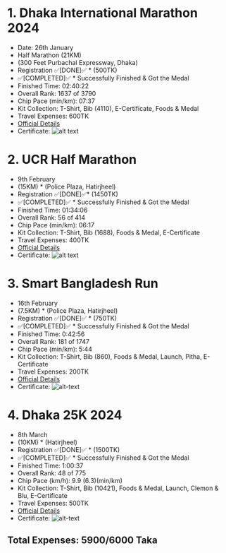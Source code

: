 # 1. Dhaka International Marathon 2024

* Date: 26th January
* Half Marathon (21KM)
* (300 Feet Purbachal Expressway, Dhaka)
* Registration ✅[DONE]✅ * (500TK)
* ✅[COMPLETED]✅ * Successfully Finished & Got the Medal
* Finished Time: 02:40:22
* Overall Rank: 1637 of 3790
* Chip Pace (min/km): 07:37
* Kit Collection: T-Shirt, Bib (4110), E-Certificate, Foods & Medal
* Travel Expenses: 600TK
* [Official Details](https://www.sportstimingsolutions.in/share.php?event_id=78456&bib=4110)
* Certificate: ![alt text](https://i.ibb.co/55dmPcF/Dhaka-Marathon-page-0001.jpg)

# 2. UCR Half Marathon
* 9th February
* (15KM) * (Police Plaza, Hatirjheel)
* Registration ✅[DONE]✅* (1450TK)
* ✅[COMPLETED]✅ * Successfully Finished & Got the Medal
* Finished Time: 01:34:06
* Overall Rank: 56 of 414
* Chip Pace (min/km): 06:17
* Kit Collection: T-Shirt, Bib (1688), Foods & Medal, E-Certificate
* Travel Expenses: 400TK
* [Official Details](https://runsignup.com/Race/Results/159781/IndividualResult/HYhx?resultSetId=436747#U84267711)
* Certificate: ![alt text](https://d29zvysez2ck4z.cloudfront.net/247261911-4_v8-a10ba9fe1f65eff8fd8b91eb7fd3b62b.png)

# 3. Smart Bangladesh Run
* 16th February
* (7.5KM) * (Police Plaza, Hatirjheel)
* Registration ✅[DONE]✅ * (750TK)
* ✅[COMPLETED]✅ * Successfully Finished & Got the Medal
* Finished Time: 0:42:56
* Overall Rank: 181 of 1747
* Chip Pace (min/km): 5:44
* Kit Collection: T-Shirt, Bib (860), Foods & Medal, Launch, Pitha, E-Certificate
* Travel Expenses: 200TK
* [Official Details](https://runsignup.com/Race/Results/160256/IndividualResult/zNKh?resultSetId=437859#U84445280)
* Certificate: ![alt-text](https://d29zvysez2ck4z.cloudfront.net/991008911-5_v8-5ae78713aa934a1b0828ea23206a6a42.png)

# 4. Dhaka 25K 2024
* 8th March
* (10KM) * (Hatirjheel)
* Registration ✅[DONE]✅ * (1500TK)
* ✅[COMPLETED]✅ * Successfully Finished & Got the Medal
* Finished Time: 1:00:37
* Overall Rank: 48 of 775
* Chip Pace (km/h): 9.9 (6.3)(min/km)
* Kit Collection: T-Shirt, Bib (10421), Foods & Medal, Launch, Clemon & Blu, E-Certificate
* Travel Expenses: 500TK
* [Official Details](https://runsignup.com/Race/Results/161443/IndividualResult/zxtC?resultSetId=441393#U84933678)
* Certificate: ![alt-text](https://d29zvysez2ck4z.cloudfront.net/957550221-7_v8-acc850a5ce6ec4c71d4f35b6c1c45770.png)

## Total Expenses: 5900/6000 Taka
